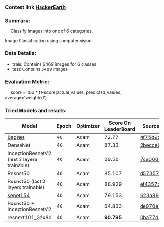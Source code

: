 ### Contest link [HackerEarth](https://www.hackerearth.com/challenges/competitive/hackerearth-deep-learning-challenge-holidays/machine-learning/holiday-season-11-2c924626/)

### Summary:
&emsp; Classify images into one of 6 categories. 

Image Classification using computer vision

### Data Details:
  - train: Contains 6469 images for 6 classes 
  - test: Contains 3489 images
  
### Evaluation Metric:
&emsp;  score = 100 * f1-score(actual_values, predicted_values, average='weighted')
  
### Tried Models and results:
| Model | Epoch | Optimizer | Score On LeaderBoard | Source |
|-------|-------|-----------|----------------------|--------|
| [BagNet](https://github.com/wielandbrendel/bag-of-local-features-models) | 40 | Adam | 72.77 | [4f75d9c](https://github.com/harshraj22/DeepLearning/blob/4f75d9cdce2ca63fe6eea590379336c037d83ef1/submissions/HackerEarth:%20%5BHoliday%20Season%5D/Holiday_Season.ipynb) |
| DenseNet | 40 | Adam | 87.33 | [2becce6](https://github.com/harshraj22/DeepLearning/blob/2becce64c9311ff83f9bc249d7caed5f504c78d8/submissions/HackerEarth:%20%5BHoliday%20Season%5D/Holiday_Season.ipynb) |
| InceptionResnetV2 (last 2 layers trainable) | 40 | Adam | 89.58 | [7ca3684](https://github.com/harshraj22/DeepLearning/blob/7ca3684d5c5f914ed0dacfedf4c66d14af607b5e/submissions/HackerEarth:%20%5BHoliday%20Season%5D/Holiday_Season.ipynb) |
| Resnet50 | 40 | Adam | 85.107 | [d57357b](https://github.com/harshraj22/DeepLearning/blob/d57357bb508039b80089c250b0002a2ffce1d106/submissions/HackerEarth:%20%5BHoliday%20Season%5D/Holiday_Season.ipynb) |
| Resnet50 (last 2 layers trainable) | 40 | Adam | 88.929 | [ef4357c](https://github.com/harshraj22/DeepLearning/blob/ef4357cc7cd8a8d56ad021573a9a47e56e3d8889/submissions/HackerEarth:%20%5BHoliday%20Season%5D/Holiday_Season.ipynb) |
| [senet154](https://github.com/osmr/imgclsmob) | 40 | Adam | 79.153 | [623a89a](https://github.com/harshraj22/DeepLearning/blob/623a89a6e79c7e3ebe14a5f4b0b4b688455f92a9/submissions/HackerEarth:%20%5BHoliday%20Season%5D/Holiday_Season.ipynb) |
| Resnet50 + InceptionResnetV2 | 40 | Adam | 64.833 | [de070e7](https://github.com/harshraj22/DeepLearning/blob/de070e7b54f9c6bfc2b89aed9f57fb60580fd400/submissions/HackerEarth:%20%5BHoliday%20Season%5D/Holiday_Season.ipynb) |
| resnext101_32x8d | 40 | Adam | <strong>90.795</strong> | [0ba77d8](https://github.com/harshraj22/DeepLearning/blob/0ba77d8f13999305eb826012e9e9ba3c4b113456/submissions/HackerEarth:%20%5BHoliday%20Season%5D/Holiday_Season.ipynb) |

